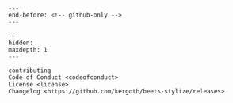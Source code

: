 ```{include} ../README.md
---
end-before: <!-- github-only -->
---
```

<!-- markdownlint-disable MD053 -->

[license]: license
[contributor guide]: contributing
[command-line reference]: usage
[contributor covenant]: codeofconduct
[album listing]: images/album_listing.png
[track listing]: images/track_listing.png
[nocolor listing]: images/nocolor_listing.png
[link listing]: images/link_listing.png

```{toctree}
---
hidden:
maxdepth: 1
---

contributing
Code of Conduct <codeofconduct>
License <license>
Changelog <https://github.com/kergoth/beets-stylize/releases>
```

